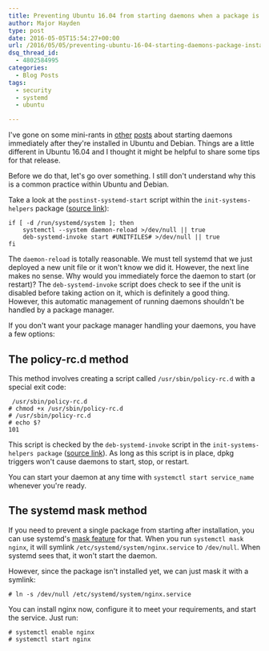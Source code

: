 ```yaml
---
title: Preventing Ubuntu 16.04 from starting daemons when a package is installed
author: Major Hayden
type: post
date: 2016-05-05T15:54:27+00:00
url: /2016/05/05/preventing-ubuntu-16-04-starting-daemons-package-installed/
dsq_thread_id:
  - 4802584995
categories:
  - Blog Posts
tags:
  - security
  - systemd
  - ubuntu

---
```

I've gone on some mini-rants in [other][1] [posts][2] about starting daemons immediately after they're installed in Ubuntu and Debian. Things are a little different in Ubuntu 16.04 and I thought it might be helpful to share some tips for that release.

Before we do that, let's go over something. I still don't understand why this is a common practice within Ubuntu and Debian.

Take a look at the `postinst-systemd-start` script within the `init-systems-helpers` package ([source link][3]):

```
if [ -d /run/systemd/system ]; then
    systemctl --system daemon-reload >/dev/null || true
    deb-systemd-invoke start #UNITFILES# >/dev/null || true
fi
```


The `daemon-reload` is totally reasonable. We must tell systemd that we just deployed a new unit file or it won't know we did it. However, the next line makes no sense. Why would you immediately force the daemon to start (or restart)? The `deb-systemd-invoke` script does check to see if the unit is disabled before taking action on it, which is definitely a good thing. However, this automatic management of running daemons shouldn't be handled by a package manager.

If you don't want your package manager handling your daemons, you have a few options:

## The policy-rc.d method

This method involves creating a script called `/usr/sbin/policy-rc.d` with a special exit code:

```
 /usr/sbin/policy-rc.d
# chmod +x /usr/sbin/policy-rc.d
# /usr/sbin/policy-rc.d
# echo $?
101
```


This script is checked by the `deb-systemd-invoke` script in the `init-systems-helpers package` ([source link][4]). As long as this script is in place, dpkg triggers won't cause daemons to start, stop, or restart.

You can start your daemon at any time with `systemctl start service_name` whenever you're ready.

## The systemd mask method

If you need to prevent a single package from starting after installation, you can use systemd's [mask feature][5] for that. When you run `systemctl mask nginx`, it will symlink `/etc/systemd/system/nginx.service` to `/dev/null`. When systemd sees that, it won't start the daemon.

However, since the package isn't installed yet, we can just mask it with a symlink:

```
# ln -s /dev/null /etc/systemd/system/nginx.service
```


You can install nginx now, configure it to meet your requirements, and start the service. Just run:

```
# systemctl enable nginx
# systemctl start nginx
```


 [1]: https://major.io/2015/10/14/what-i-learned-while-securing-ubuntu/
 [2]: https://major.io/2014/06/26/install-debian-packages-without-starting-daemons/
 [3]: https://anonscm.debian.org/git/collab-maint/init-system-helpers.git/tree/autoscripts/postinst-systemd-start
 [4]: https://anonscm.debian.org/git/collab-maint/init-system-helpers.git/tree/script/deb-systemd-invoke#n70
 [5]: http://0pointer.de/blog/projects/three-levels-of-off
